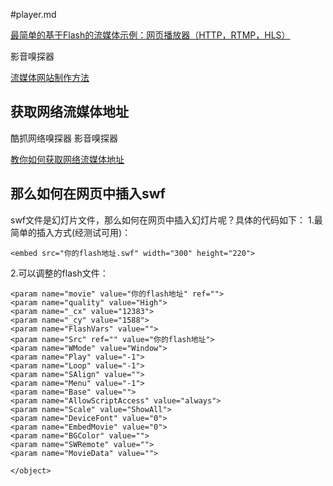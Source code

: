 #player.md

[最简单的基于Flash的流媒体示例：网页播放器（HTTP，RTMP，HLS）](http://blog.csdn.net/leixiaohua1020/article/details/43936415)


影音嗅探器

[流媒体网站制作方法](http://zhidao.baidu.com/link?url=vg7rGQgcaFdvGPn2Cob87fff0UG3MknyywjYzWKP6H9alsxamZkf1k0N0AUkuG_WU-dKSk9_w1QboDz5Mg9JJ_)

## 获取网络流媒体地址

酷抓网络嗅探器
影音嗅探器

[教你如何获取网络流媒体地址](http://cn.daroonsoft.com/bbs/forum.php?mod=viewthread&tid=66)


## 那么如何在网页中插入swf

swf文件是幻灯片文件，那么如何在网页中插入幻灯片呢？具体的代码如下：
1.最简单的插入方式(经测试可用)：

    <embed src="你的flash地址.swf" width="300" height="220">
2.可以调整的flash文件：

    <param name="movie" value="你的flash地址" ref="">    
    <param name="quality" value="High">    
    <param name="_cx" value="12383">    
    <param name="_cy" value="1588">    
    <param name="FlashVars" value="">    
    <param name="Src" ref="" value="你的flash地址">    
    <param name="WMode" value="Window">    
    <param name="Play" value="-1">    
    <param name="Loop" value="-1">    
    <param name="SAlign" value="">    
    <param name="Menu" value="-1">    
    <param name="Base" value="">    
    <param name="AllowScriptAccess" value="always">    
    <param name="Scale" value="ShowAll">    
    <param name="DeviceFont" value="0">    
    <param name="EmbedMovie" value="0">    
    <param name="BGColor" value="">    
    <param name="SWRemote" value="">    
    <param name="MovieData" value="">    

    </object>